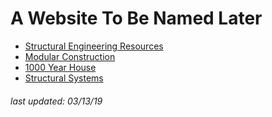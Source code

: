 # A Website To Be Named Later

- [Structural Engineering Resources](/resourcelist.html)
- [Modular Construction](/modular.html)
- [1000 Year House](/1000year.html)
- [Structural Systems](/structuralsystems.html)

###### *last updated: 03/13/19*